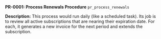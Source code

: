 **PR-0001: Process Renewals Procedure** `pr_process_renewals`

**Description:** This process would run daily (like a scheduled task). Its job is to review all active subscriptions that are nearing their expiration date. For each, it generates a new invoice for the next period and extends the subscription.